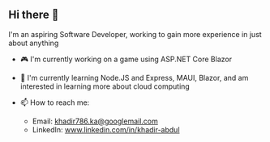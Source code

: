 ## Hi there 👋

<!--
**khadir786/khadir786** is a ✨ _special_ ✨ repository because its `README.md` (this file) appears on your GitHub profile.

Here are some ideas to get you started:

- 🔭 I’m currently working on ...
- 🌱 I’m currently learning ...
- 👯 I’m looking to collaborate on ...
- 🤔 I’m looking for help with ...
- 💬 Ask me about ...
- 
- 😄 Pronouns: ...
- ⚡ Fun fact: ...
-->
I'm an aspiring Software Developer, working to gain more experience in just about anything

- 🎮 I'm currently working on a game using ASP.NET Core Blazor
- 🤔 I'm currently learning Node.JS and Express, MAUI, Blazor, and am interested in learning more about cloud computing

- 📫 How to reach me:
  -   Email: khadir786.ka@googlemail.com
  -   LinkedIn: www.linkedin.com/in/khadir-abdul
